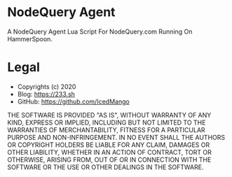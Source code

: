 # NodeQuery Agent
A NodeQuery Agent Lua Script For NodeQuery.com Running On HammerSpoon.

# Legal
- Copyrights (c) 2020 
- Blog: https://233.sh
- GitHub: https://github.com/IcedMango

THE SOFTWARE IS PROVIDED "AS IS", WITHOUT WARRANTY OF ANY KIND, EXPRESS OR IMPLIED, INCLUDING BUT NOT LIMITED TO THE WARRANTIES OF MERCHANTABILITY, FITNESS FOR A PARTICULAR PURPOSE AND NON-INFRINGEMENT. IN NO EVENT SHALL THE AUTHORS OR COPYRIGHT HOLDERS BE LIABLE FOR ANY CLAIM, DAMAGES OR OTHER LIABILITY, WHETHER IN AN ACTION OF CONTRACT, TORT OR OTHERWISE, ARISING FROM, OUT OF OR IN CONNECTION WITH THE SOFTWARE OR THE USE OR OTHER DEALINGS IN THE SOFTWARE.